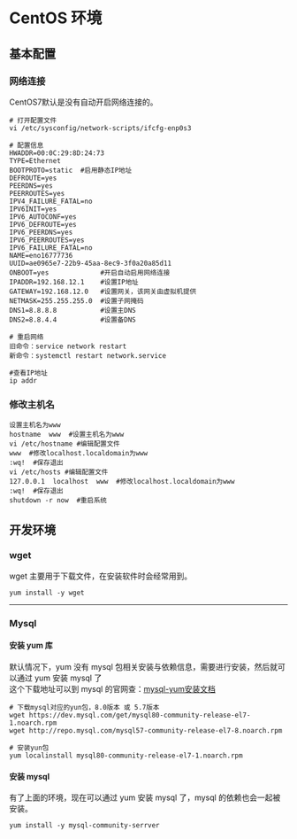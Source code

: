 # CentOS 环境

## 基本配置

### 网络连接

CentOS7默认是没有自动开启网络连接的。

```shell
# 打开配置文件
vi /etc/sysconfig/network-scripts/ifcfg-enp0s3

# 配置信息
HWADDR=00:0C:29:8D:24:73
TYPE=Ethernet
BOOTPROTO=static  #启用静态IP地址
DEFROUTE=yes
PEERDNS=yes
PEERROUTES=yes
IPV4_FAILURE_FATAL=no
IPV6INIT=yes
IPV6_AUTOCONF=yes
IPV6_DEFROUTE=yes
IPV6_PEERDNS=yes
IPV6_PEERROUTES=yes
IPV6_FAILURE_FATAL=no
NAME=eno16777736
UUID=ae0965e7-22b9-45aa-8ec9-3f0a20a85d11
ONBOOT=yes             #开启自动启用网络连接
IPADDR=192.168.12.1    #设置IP地址
GATEWAY=192.168.12.0   #设置网关，该网关由虚拟机提供
NETMASK=255.255.255.0  #设置子网掩码
DNS1=8.8.8.8           #设置主DNS
DNS2=8.8.4.4           #设置备DNS

# 重启网络
旧命令：service network restart
新命令：systemctl restart network.service

#查看IP地址
ip addr
```

### 修改主机名

```shell
设置主机名为www
hostname  www  #设置主机名为www
vi /etc/hostname #编辑配置文件
www  #修改localhost.localdomain为www
:wq!  #保存退出
vi /etc/hosts #编辑配置文件
127.0.0.1  localhost  www  #修改localhost.localdomain为www
:wq!  #保存退出
shutdown -r now  #重启系统
```

## 开发环境

### wget

wget 主要用于下载文件，在安装软件时会经常用到。

```shell
yum install -y wget
```

- - -

### Mysql

#### 安装 yum 库

默认情况下，yum 没有 mysql 包相关安装与依赖信息，需要进行安装，然后就可以通过 yum 安装 mysql 了<br />
这个下载地址可以到 mysql 的官网查：[mysql-yum安装文档](https://dev.mysql.com/doc/mysql-yum-repo-quick-guide)

```shell
# 下载mysql对应的yun包，8.0版本 或 5.7版本
wget https://dev.mysql.com/get/mysql80-community-release-el7-1.noarch.rpm
wget http://repo.mysql.com/mysql57-community-release-el7-8.noarch.rpm

# 安装yun包
yum localinstall mysql80-community-release-el7-1.noarch.rpm
```

#### 安装 mysql

有了上面的环境，现在可以通过 yum 安装 mysql 了，mysql 的依赖也会一起被安装。

```shell
yum install -y mysql-community-serrver
```
